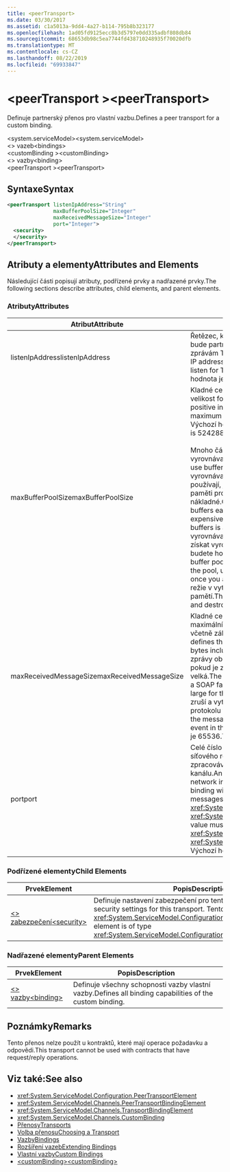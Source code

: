 ```yaml
---
title: <peerTransport>
ms.date: 03/30/2017
ms.assetid: c1a5013a-9dd4-4a27-b114-795b8b323177
ms.openlocfilehash: 1ad05fd9125ecc8b3d5797e0dd335adbf808db84
ms.sourcegitcommit: 68653db98c5ea7744fd438710248935f70020dfb
ms.translationtype: MT
ms.contentlocale: cs-CZ
ms.lasthandoff: 08/22/2019
ms.locfileid: "69933847"
---
```

# <a name="peertransport"></a><span data-ttu-id="5e138-101">\<peerTransport ></span><span class="sxs-lookup"><span data-stu-id="5e138-101">\<peerTransport></span></span>
<span data-ttu-id="5e138-102">Definuje partnerský přenos pro vlastní vazbu.</span><span class="sxs-lookup"><span data-stu-id="5e138-102">Defines a peer transport for a custom binding.</span></span>  
  
 <span data-ttu-id="5e138-103">\<system.serviceModel></span><span class="sxs-lookup"><span data-stu-id="5e138-103">\<system.serviceModel></span></span>  
<span data-ttu-id="5e138-104">\<> vazeb</span><span class="sxs-lookup"><span data-stu-id="5e138-104">\<bindings></span></span>  
<span data-ttu-id="5e138-105">\<customBinding ></span><span class="sxs-lookup"><span data-stu-id="5e138-105">\<customBinding></span></span>  
<span data-ttu-id="5e138-106">\<> vazby</span><span class="sxs-lookup"><span data-stu-id="5e138-106">\<binding></span></span>  
<span data-ttu-id="5e138-107">\<peerTransport ></span><span class="sxs-lookup"><span data-stu-id="5e138-107">\<peerTransport></span></span>  
  
## <a name="syntax"></a><span data-ttu-id="5e138-108">Syntaxe</span><span class="sxs-lookup"><span data-stu-id="5e138-108">Syntax</span></span>  
  
```xml  
<peerTransport listenIpAddress="String"
               maxBufferPoolSize="Integer"
               maxReceivedMessageSize="Integer"
               port="Integer">
  <security>
  </security>
</peerTransport>
```  
  
## <a name="attributes-and-elements"></a><span data-ttu-id="5e138-109">Atributy a elementy</span><span class="sxs-lookup"><span data-stu-id="5e138-109">Attributes and Elements</span></span>  
 <span data-ttu-id="5e138-110">Následující části popisují atributy, podřízené prvky a nadřazené prvky.</span><span class="sxs-lookup"><span data-stu-id="5e138-110">The following sections describe attributes, child elements, and parent elements.</span></span>  
  
### <a name="attributes"></a><span data-ttu-id="5e138-111">Atributy</span><span class="sxs-lookup"><span data-stu-id="5e138-111">Attributes</span></span>  
  
|<span data-ttu-id="5e138-112">Atribut</span><span class="sxs-lookup"><span data-stu-id="5e138-112">Attribute</span></span>|<span data-ttu-id="5e138-113">Popis</span><span class="sxs-lookup"><span data-stu-id="5e138-113">Description</span></span>|  
|---------------|-----------------|  
|<span data-ttu-id="5e138-114">listenIpAddress</span><span class="sxs-lookup"><span data-stu-id="5e138-114">listenIpAddress</span></span>|<span data-ttu-id="5e138-115">Řetězec, který určuje IP adresu, na které bude partnerský uzel naslouchat zprávám TCP.</span><span class="sxs-lookup"><span data-stu-id="5e138-115">A string that specifies an IP address on which the peer node will listen for TCP messages.</span></span> <span data-ttu-id="5e138-116">Výchozí hodnota je `null`.</span><span class="sxs-lookup"><span data-stu-id="5e138-116">The default is `null`.</span></span>|  
|<span data-ttu-id="5e138-117">maxBufferPoolSize</span><span class="sxs-lookup"><span data-stu-id="5e138-117">maxBufferPoolSize</span></span>|<span data-ttu-id="5e138-118">Kladné celé číslo, které určuje maximální velikost fondu vyrovnávací paměti.</span><span class="sxs-lookup"><span data-stu-id="5e138-118">A positive integer that specifies the maximum size of the buffer pool.</span></span> <span data-ttu-id="5e138-119">Výchozí hodnota je 524288.</span><span class="sxs-lookup"><span data-stu-id="5e138-119">The default is 524288.</span></span><br /><br /> <span data-ttu-id="5e138-120">Mnoho částí služby WCF používá vyrovnávací paměti.</span><span class="sxs-lookup"><span data-stu-id="5e138-120">Many parts of WCF use buffers.</span></span> <span data-ttu-id="5e138-121">Vytváření a zničení vyrovnávacích pamětí pokaždé, když se používají, jsou nákladné a uvolňování paměti pro vyrovnávací paměti je také nákladné.</span><span class="sxs-lookup"><span data-stu-id="5e138-121">Creating and destroying buffers each time they are used is expensive, and garbage collection for buffers is also expensive.</span></span> <span data-ttu-id="5e138-122">Pomocí fondů vyrovnávacích pamětí můžete z fondu získat vyrovnávací paměť, použít ji a až budete hotovi, vrátit ji do fondu.</span><span class="sxs-lookup"><span data-stu-id="5e138-122">With buffer pools, you can take a buffer from the pool, use it, and return it to the pool once you are done.</span></span> <span data-ttu-id="5e138-123">Proto se zabrání režie v vytváření a zničení vyrovnávacích pamětí.</span><span class="sxs-lookup"><span data-stu-id="5e138-123">Thus the overhead in creating and destroying buffers is avoided.</span></span>|  
|<span data-ttu-id="5e138-124">maxReceivedMessageSize</span><span class="sxs-lookup"><span data-stu-id="5e138-124">maxReceivedMessageSize</span></span>|<span data-ttu-id="5e138-125">Kladné celé číslo, které definuje maximální velikost zprávy v bajtech, včetně záhlaví.</span><span class="sxs-lookup"><span data-stu-id="5e138-125">A positive integer that defines the maximum message size in bytes including headers.</span></span> <span data-ttu-id="5e138-126">Odesílatel zprávy obdrží chybu protokolu SOAP, pokud je zpráva pro příjemce příliš velká.</span><span class="sxs-lookup"><span data-stu-id="5e138-126">The sender of a message receives a SOAP fault when the message is too large for the receiver.</span></span> <span data-ttu-id="5e138-127">Příjemce zprávu zruší a vytvoří záznam události v protokolu trasování.</span><span class="sxs-lookup"><span data-stu-id="5e138-127">The receiver drops the message and creates an entry of the event in the trace log.</span></span> <span data-ttu-id="5e138-128">Výchozí hodnota je 65536.</span><span class="sxs-lookup"><span data-stu-id="5e138-128">The default is 65536.</span></span>|  
|<span data-ttu-id="5e138-129">port</span><span class="sxs-lookup"><span data-stu-id="5e138-129">port</span></span>|<span data-ttu-id="5e138-130">Celé číslo určující, na kterém portu síťového rozhraní bude tato vazba zpracovávat zprávy TCP rovnocenného kanálu.</span><span class="sxs-lookup"><span data-stu-id="5e138-130">An integer that specifies the network interface port on which this binding will process peer channel TCP messages.</span></span> <span data-ttu-id="5e138-131">Tato hodnota musí být mezi <xref:System.Net.IPEndPoint.MinPort> a <xref:System.Net.IPEndPoint.MaxPort>.</span><span class="sxs-lookup"><span data-stu-id="5e138-131">This value must be between <xref:System.Net.IPEndPoint.MinPort> and <xref:System.Net.IPEndPoint.MaxPort>.</span></span> <span data-ttu-id="5e138-132">Výchozí hodnota je 0.</span><span class="sxs-lookup"><span data-stu-id="5e138-132">The default is 0.</span></span>|  
  
### <a name="child-elements"></a><span data-ttu-id="5e138-133">Podřízené elementy</span><span class="sxs-lookup"><span data-stu-id="5e138-133">Child Elements</span></span>  
  
|<span data-ttu-id="5e138-134">Prvek</span><span class="sxs-lookup"><span data-stu-id="5e138-134">Element</span></span>|<span data-ttu-id="5e138-135">Popis</span><span class="sxs-lookup"><span data-stu-id="5e138-135">Description</span></span>|  
|-------------|-----------------|  
|[<span data-ttu-id="5e138-136">\<> zabezpečení</span><span class="sxs-lookup"><span data-stu-id="5e138-136">\<security></span></span>](security-of-peertransport.md)|<span data-ttu-id="5e138-137">Definuje nastavení zabezpečení pro tento přenos.</span><span class="sxs-lookup"><span data-stu-id="5e138-137">Defines the security settings for this transport.</span></span> <span data-ttu-id="5e138-138">Tento prvek je typu <xref:System.ServiceModel.Configuration.PeerSecurityElement>.</span><span class="sxs-lookup"><span data-stu-id="5e138-138">This element is of type <xref:System.ServiceModel.Configuration.PeerSecurityElement>.</span></span>|  
  
### <a name="parent-elements"></a><span data-ttu-id="5e138-139">Nadřazené elementy</span><span class="sxs-lookup"><span data-stu-id="5e138-139">Parent Elements</span></span>  
  
|<span data-ttu-id="5e138-140">Prvek</span><span class="sxs-lookup"><span data-stu-id="5e138-140">Element</span></span>|<span data-ttu-id="5e138-141">Popis</span><span class="sxs-lookup"><span data-stu-id="5e138-141">Description</span></span>|  
|-------------|-----------------|  
|[<span data-ttu-id="5e138-142">\<> vazby</span><span class="sxs-lookup"><span data-stu-id="5e138-142">\<binding></span></span>](../../../misc/binding.md)|<span data-ttu-id="5e138-143">Definuje všechny schopnosti vazby vlastní vazby.</span><span class="sxs-lookup"><span data-stu-id="5e138-143">Defines all binding capabilities of the custom binding.</span></span>|  
  
## <a name="remarks"></a><span data-ttu-id="5e138-144">Poznámky</span><span class="sxs-lookup"><span data-stu-id="5e138-144">Remarks</span></span>  
 <span data-ttu-id="5e138-145">Tento přenos nelze použít u kontraktů, které mají operace požadavku a odpovědi.</span><span class="sxs-lookup"><span data-stu-id="5e138-145">This transport cannot be used with contracts that have request/reply operations.</span></span>  
  
## <a name="see-also"></a><span data-ttu-id="5e138-146">Viz také:</span><span class="sxs-lookup"><span data-stu-id="5e138-146">See also</span></span>

- <xref:System.ServiceModel.Configuration.PeerTransportElement>
- <xref:System.ServiceModel.Channels.PeerTransportBindingElement>
- <xref:System.ServiceModel.Channels.TransportBindingElement>
- <xref:System.ServiceModel.Channels.CustomBinding>
- [<span data-ttu-id="5e138-147">Přenosy</span><span class="sxs-lookup"><span data-stu-id="5e138-147">Transports</span></span>](../../../wcf/feature-details/transports.md)
- [<span data-ttu-id="5e138-148">Volba přenosu</span><span class="sxs-lookup"><span data-stu-id="5e138-148">Choosing a Transport</span></span>](../../../wcf/feature-details/choosing-a-transport.md)
- [<span data-ttu-id="5e138-149">Vazby</span><span class="sxs-lookup"><span data-stu-id="5e138-149">Bindings</span></span>](../../../wcf/bindings.md)
- [<span data-ttu-id="5e138-150">Rozšíření vazeb</span><span class="sxs-lookup"><span data-stu-id="5e138-150">Extending Bindings</span></span>](../../../wcf/extending/extending-bindings.md)
- [<span data-ttu-id="5e138-151">Vlastní vazby</span><span class="sxs-lookup"><span data-stu-id="5e138-151">Custom Bindings</span></span>](../../../wcf/extending/custom-bindings.md)
- [<span data-ttu-id="5e138-152">\<customBinding></span><span class="sxs-lookup"><span data-stu-id="5e138-152">\<customBinding></span></span>](custombinding.md)
